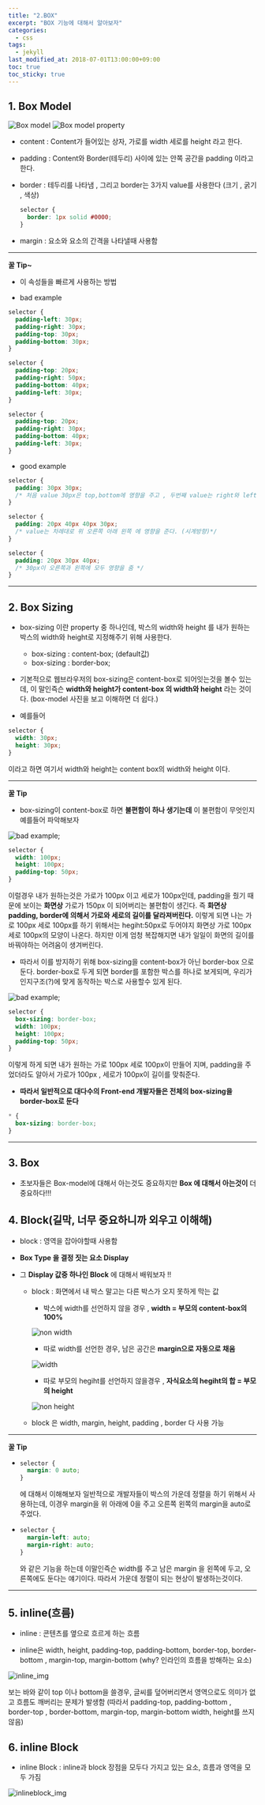 ```yaml
---
title: "2.BOX"
excerpt: "BOX 기능에 대해서 알아보자"
categories:
  - css
tags:
  - jekyll
last_modified_at: 2018-07-01T13:00:00+09:00
toc: true
toc_sticky: true
---
```


## 1. Box Model

![Box model](/assets/images/css_img/box_model.png)
![Box model property](/assets/images/css_img/box_model_property.jpeg)

- content : Content가 들어있는 상자, 가로를 width 세로를 height 라고 한다.

* padding : Content와 Border(테두리) 사이에 있는 안쪽 공간을 padding 이라고 한다.

- border : 테두리를 나타냄 , 그리고 border는 3가지 value를 사용한다 (크기 , 굵기 , 색상)
  ```css
  selector {
    border: 1px solid #0000;
  }
  ```

* margin : 요소와 요소의 간격을 나타낼때 사용함

---

**꿀 Tip~**

- 이 속성들을 빠르게 사용하는 방법

* bad example

```css
selector {
  padding-left: 30px;
  padding-right: 30px;
  padding-top: 30px;
  padding-bottom: 30px;
}
```

```css
selector {
  padding-top: 20px;
  padding-right: 50px;
  padding-bottom: 40px;
  padding-left: 30px;
}
```

```css
selector {
  padding-top: 20px;
  padding-right: 30px;
  padding-bottom: 40px;
  padding-left: 30px;
}
```

- good example

```css
selector {
  padding: 30px 30px;
  /* 처음 value 30px은 top,bottom에 영향을 주고 , 두번째 value는 right와 left에 영향을 준다 */
}

selector {
  padding: 20px 40px 40px 30px;
  /* value는 차례대로 위 오른쪽 아래 왼쪽 에 영향을 준다. (시계방향)*/
}

selector {
  padding: 20px 30px 40px;
  /* 30px이 오른쪽과 왼쪽에 모두 영향을 줌 */
}
```

---

## 2. Box Sizing

- box-sizing 이란 property 중 하나인데, 박스의 width와 height 를 내가 원하는 박스의 width와 height로 지정해주기 위해 사용한다.

  - box-sizing : content-box; (default값)

  * box-sizing : border-box;

* 기본적으로 웹브라우저의 box-sizing은 content-box로 되어잇는것을 볼수 있는데, 이 말인즉슨 **width와 height가 content-box 의 width와 height** 라는 것이다. (box-model 사진을 보고 이해하면 더 쉽다.)

- 예를들어

```css
selector {
  width: 30px;
  height: 30px;
}
```

이라고 하면 여기서 width와 height는 content box의 width와 height 이다.

---

**꿀 Tip**

- box-sizing이 content-box로 하면 **불편함이 하나 생기는데** 이 불편함이 무엇인지 예를들어 파악해보자

![bad example](/assets/images/css_img/bad_box_sizing.PNG);

```css
selector {
  width: 100px;
  height: 100px;
  padding-top: 50px;
}
```

이럴경우 내가 원하는것은 가로가 100px 이고 세로가 100px인데, padding을 줬기 때문에 보이는 **화면상** 가로가 150px 이 되어버리는 불편함이 생긴다. 즉 **화면상 padding, border에 의해서 가로와 세로의 길이를 달라져버린다.** 이렇게 되면 나는 가로 100px 세로 100px를 하기 위해서는 hegiht:50px로 두어야지 화면상 가로 100px 세로 100px의 모양이 나온다.
하지만 이게 엄청 복잡해지면 내가 일일이 화면의 길이를 바꿔야하는 어려움이 생겨버린다.

- 따라서 이를 방지하기 위해 box-sizing을 content-box가 아닌 border-box 으로 둔다.
  border-box로 두게 되면 border를 포함한 박스를 하나로 보게되며, 우리가 인지구조(?)에 맞게 동작하는 박스로 사용할수 있게 된다.

![bad example](/assets/images/css_img/good_box_sizing.PNG);

```css
selector {
  box-sizing: border-box;
  width: 100px;
  height: 100px;
  padding-top: 50px;
}
```

이렇게 하게 되면 내가 원하는 가로 100px 세로 100px이 만들어 지며, padding을 주었더라도 알아서 가로가 100px , 세로가 100px이 길이를 맞춰준다.

- **따라서 일반적으로 대다수의 Front-end 개발자들은 전체의 box-sizing을 border-box로 둔다**

```css
* {
  box-sizing: border-box;
}
```

---

## 3. Box

- 초보자들은 Box-model에 대해서 아는것도 중요하지만 **Box 에 대해서 아는것이** 더 중요하다!!!

## 4. Block(길막, 너무 중요하니까 외우고 이해해)

- block : 영역을 잡아야할때 사용함

* **Box Type 을 결정 짓는 요소 Display**

- 그 **Display 값중 하나인 Block** 에 대해서 배워보자 !!

  - block : 화면에서 내 박스 말고는 다른 박스가 오지 못하게 막는 값

    - 박스에 width를 선언하지 않을 경우 , **width = 부모의 content-box의 100%**

    ![non width](/assets/images/css_img/block.PNG)

    - 따로 width를 선언한 경우, 남은 공간은 **margin으로 자동으로 채움**

    ![width](/assets/images/css_img/block_width.PNG)

    - 따로 부모의 hegiht를 선언하지 않을경우 , **자식요소의 hegiht의 합 = 부모의 height**

    ![non height](/assets/images/css_img/block_width.PNG)

  * block 은 width, margin, height, padding , border 다 사용 가능

---

**꿀 Tip**

- ```css
  selector {
    margin: 0 auto;
  }
  ```
  에 대해서 이해해보자
  일반적으로 개발자들이 박스의 가운데 정렬을 하기 위해서 사용하는데, 이경우 margin을 위 아래에 0을 주고 오른쪽 왼쪽의 margin을 auto로 주었다.

* ```css
  selector {
    margin-left: auto;
    margin-right: auto;
  }
  ```
  와 같은 기능을 하는데 이말인즉슨 width를 주고 남은 margin 을 왼쪽에 두고, 오른쪽에도 둔다는 얘기이다.
  따라서 가운데 정렬이 되는 현상이 발생하는것이다.

---

## 5. inline(흐름)

- inline : 콘텐츠를 옆으로 흐르게 하는 흐름

* inline은 width, height, padding-top, padding-bottom, border-top, border-bottom , margin-top, margin-bottom
  (why? 인라인의 흐름을 방해하는 요소)

![inline_img](/assets/images/css_img/inline.PNG)

보는 바와 같이 top 이나 bottom을 쓸경우, 글씨를 덮어버리면서 영역으로도 의미가 없고 흐름도 깨버리는 문제가 발생함
(따라서 padding-top, padding-bottom , border-top , border-bottom, margin-top, margin-bottom width, height를 쓰지 않음)

## 6. inline Block

- inline Block : inline과 block 장점을 모두다 가지고 있는 요소, 흐름과 영역을 모두 가짐

![inlineblock_img](/assets/images/css_img/inlineblock.PNG)
